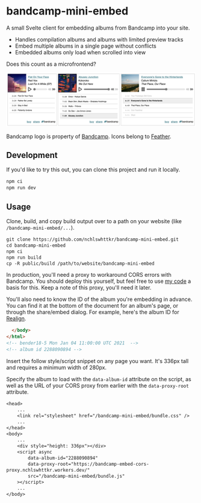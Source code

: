 # bandcamp-mini-embed

A small Svelte client for embedding albums from Bandcamp into your site.

- Handles compilation albums and albums with limited preview tracks
- Embed multiple albums in a single page without conflicts
- Embedded albums only load when scrolled into view

Does this count as a microfrontend?

![Three music players sit side by side - each player shows an album cover, details about the current song, music controls, and a list of tracks](./screenshot.png)

Bandcamp logo is property of [Bandcamp](https://bandcamp.com). Icons belong to [Feather](https://feathericons.com/).

## Development

If you'd like to try this out, you can clone this project and run it locally.

```sh
npm ci
npm run dev
```

## Usage

Clone, build, and copy build output over to a path on your website (like `/bandcamp-mini-embed/...`).

```
git clone https://github.com/nchlswhttkr/bandcamp-mini-embed.git
cd bandcamp-mini-embed
npm ci
npm run build
cp -R public/build /path/to/website/bandcamp-mini-embed
```

In production, you'll need a proxy to workaround CORS errors with Bandcamp. You should deploy this yourself, but feel free to use [my code](https://github.com/nchlswhttkr/workers/blob/HEAD/workers/bandcamp-embed-cors-proxy/index.js) a basis for this. Keep a note of this proxy, you'll need it later.

You'll also need to know the ID of the album you're embedding in advance. You can find it at the bottom of the document for an album's page, or through the share/embed dialog. For example, here's the album ID for [Realign](https://vine.bandcamp.com/album/realign).

```html
  </body>
</html>
<!-- bender18-5 Mon Jan 04 11:00:00 UTC 2021  -->
<!-- album id 2288090894 -->
```

Insert the follow style/script snippet on any page you want. It's 336px tall and requires a minimum width of 280px.

Specify the album to load with the `data-album-id` attribute on the script, as well as the URL of your CORS proxy from earlier with the `data-proxy-root` attribute.

```
<head>
    ...
    <link rel="stylesheet" href="/bandcamp-mini-embed/bundle.css" />
    ...
</head>
<body>
    ...
    <div style="height: 336px"></div>
    <script async
        data-album-id="2288090894"
        data-proxy-root="https://bandcamp-embed-cors-proxy.nchlswhttkr.workers.dev/"
        src="/bandcamp-mini-embed/bundle.js"
    ></script>
    ...
</body>
```

<!--
TODO
 - https://botany.bandcamp.com/track/fourteen-45-tails
 - Support tracks rather than only albums
 - Handling play suspending (waiting)
 - Document that player doesn't seem to play nice with constructor API
 - Check compatability with audio/source elements, fix console errors
 - Look for guidance on range input accessibility
 - Investigate dynamically generating/linking caption files
 - Error handling if no tracks are streamable
 - Remove/resolve workaround with inconsistent seeking on Firefox
 - Fix keyboard navigation, disabled elements
 - Fix album artwork appearing distorted on Safari (specify img width)
 - Make player icons look nicer in dark mode
 -->

